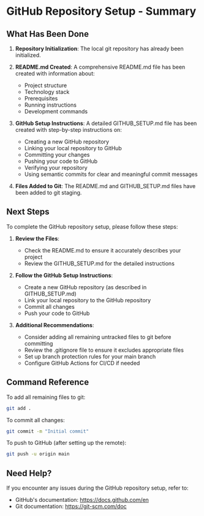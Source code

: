 # GitHub Repository Setup - Summary

## What Has Been Done

1. **Repository Initialization**: The local git repository has already been initialized.
2. **README.md Created**: A comprehensive README.md file has been created with information about:
   - Project structure
   - Technology stack
   - Prerequisites
   - Running instructions
   - Development commands

3. **GitHub Setup Instructions**: A detailed GITHUB_SETUP.md file has been created with step-by-step instructions on:
   - Creating a new GitHub repository
   - Linking your local repository to GitHub
   - Committing your changes
   - Pushing your code to GitHub
   - Verifying your repository
   - Using semantic commits for clear and meaningful commit messages

4. **Files Added to Git**: The README.md and GITHUB_SETUP.md files have been added to git staging.

## Next Steps

To complete the GitHub repository setup, please follow these steps:

1. **Review the Files**:
   - Check the README.md to ensure it accurately describes your project
   - Review the GITHUB_SETUP.md for the detailed instructions

2. **Follow the GitHub Setup Instructions**:
   - Create a new GitHub repository (as described in GITHUB_SETUP.md)
   - Link your local repository to the GitHub repository
   - Commit all changes
   - Push your code to GitHub

3. **Additional Recommendations**:
   - Consider adding all remaining untracked files to git before committing
   - Review the .gitignore file to ensure it excludes appropriate files
   - Set up branch protection rules for your main branch
   - Configure GitHub Actions for CI/CD if needed

## Command Reference

To add all remaining files to git:
```bash
git add .
```

To commit all changes:
```bash
git commit -m "Initial commit"
```

To push to GitHub (after setting up the remote):
```bash
git push -u origin main
```

## Need Help?

If you encounter any issues during the GitHub repository setup, refer to:
- GitHub's documentation: https://docs.github.com/en
- Git documentation: https://git-scm.com/doc
